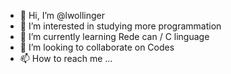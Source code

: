 - 👋 Hi, I’m @lwollinger
- 👀 I’m interested in studying more programmation
- 🌱 I’m currently learning Rede can / C linguage
- 💞️ I’m looking to collaborate on Codes
- 📫 How to reach me ...

<!---
lwollinger/lwollinger is a ✨ special ✨ repository because its `README.md` (this file) appears on your GitHub profile.
You can click the Preview link to take a look at your changes.
--->
